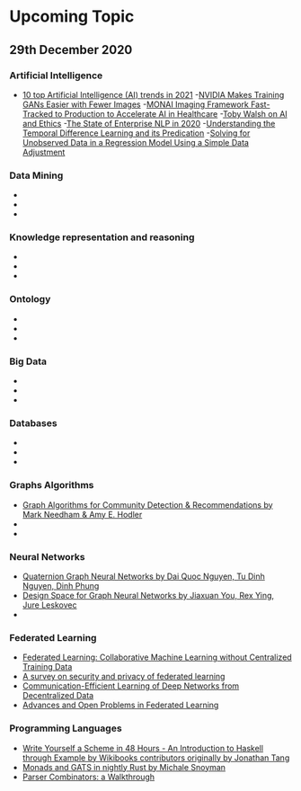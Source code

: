 # Upcoming Topic

## 29th December 2020

### Artificial Intelligence
- [10 top Artificial Intelligence (AI) trends in 2021](https://enterprisersproject.com/article/2020/12/artificial-intelligence-ai-top-trends-2021?utm_campaign=weekly%20newsletter%20&utm_medium=email&_hsmi=103616357&_hsenc=p2ANqtz-_Hlj8gUb2ooMR9HhGvGk25_9Io1QZ_muAGzsLGR-b2mhn9h62peiz8bw0TKRve4reqGBLhAJwb8EjOb8swAX-9e3VKH63aC9lecZiG1iXTW5-4FQo&utm_content=103616357&utm_source=hs_email)
-[NVIDIA Makes Training GANs Easier with Fewer Images](https://opendatascience.com/nvidia-makes-training-gans-easier-with-fewer-images/?utm_campaign=Newsletters&utm_medium=email&_hsmi=103236222&_hsenc=p2ANqtz-9lJS445ZvSzEl9rQouzd7bIJz11qHcpe6BYVJokXFYjFbAFiG-V4nHnHARqAIUCYIO9oUselATBWop2BSYw8FiNwUKIJs__iyC0kuSiZDFbCJ5qdc&utm_content=103236222&utm_source=hs_email)
-[MONAI Imaging Framework Fast-Tracked to Production to Accelerate AI in Healthcare](https://blogs.nvidia.com/blog/2020/11/30/monai-ai-imaging-framework/?ncid=so-link-28301#cid=ix11_so-link_en-us)
-[Toby Walsh on AI and Ethics](https://opendatascience.com/toby-walsh-on-ai-for-ethics/?utm_campaign=Newsletters&utm_medium=email&_hsmi=101648288&_hsenc=p2ANqtz-8OOoHMQumpThAnPuOP0Xna_gGAjrzJdHCI6tXvPt3JjS3rfxu6SVP9-j6Rh-AY2h4A03ZkwtF1vsUb-ecd3UZCPeJ4xJiQ2zKLkAetK2HpVLnVaXY&utm_content=101648288&utm_source=hs_email)
-[The State of Enterprise NLP in 2020](https://opendatascience.com/the-state-of-enterprise-nlp-in-2020/?utm_campaign=Newsletters&utm_medium=email&_hsmi=100220106&_hsenc=p2ANqtz-8ayqFBefPaDORluKSn0QlgcTdr65ZDiyzsbCrHV9O6D0WOPz903v3K6-VWF_bf6vSGg12JipRIrTZQ1ZoqhqOIp2vLd_zInzOalE7knyBqFezMSsE&utm_content=100220106&utm_source=hs_email)
-[Understanding the Temporal Difference Learning and its Predication](https://opendatascience.com/understanding-the-temporal-difference-learning-and-its-predication/?utm_campaign=Newsletters&utm_medium=email&_hsmi=100220106&_hsenc=p2ANqtz-9okXOb7XN1jaD-_7vnEXtUnJgaLbtIodZHx8EiMorfvexNvGuBKeMoACl9QfA76pNeJPSmaYfeunV7ZI2sxrfQnQHkdb_SG4Ah9aVCk_pAO6mZrpo&utm_content=100220106&utm_source=hs_email)
-[Solving for Unobserved Data in a Regression Model Using a Simple Data Adjustment](https://opendatascience.com/solving-for-unobserved-data-in-a-regression-model-using-a-simple-data-adjustment/?utm_campaign=Newsletters&utm_medium=email&_hsmi=100220106&_hsenc=p2ANqtz--cADqhDaG4da4OrN_LcGzLrnfRQP73HkmgOWBjX_aaWYg09BFCc7Q4D9Iu_a2Jg1A1pmrtUsiKrXBAFNgYMZH_z4kq93ZqSj2Ei4uHu2j1yQQ0wWA&utm_content=100220106&utm_source=hs_email)

### Data Mining
-
-
-

### Knowledge representation and reasoning
-
-
-

### Ontology
-
-
-

### Big Data
-
-
-

### Databases
-
-
-

### Graphs Algorithms
- [Graph Algorithms for Community Detection & Recommendations by Mark Needham & Amy E. Hodler](https://neo4j.com/blog/graph-algorithms-community-detection-recommendations/?ref=social-blog)
-
-

### Neural Networks
- [Quaternion Graph Neural Networks by Dai Quoc Nguyen, Tu Dinh Nguyen, Dinh Phung](https://arxiv.org/abs/2008.05089)
- [Design Space for Graph Neural Networks by Jiaxuan You, Rex Ying, Jure Leskovec](https://arxiv.org/abs/2011.08843)
-

### Federated Learning
- [Federated Learning: Collaborative Machine Learning without Centralized Training Data](https://ai.googleblog.com/2017/04/federated-learning-collaborative.html)
- [A survey on security and privacy of federated learning](https://www.sciencedirect.com/science/article/abs/pii/S0167739X20329848)
- [Communication-Efficient Learning of Deep Networks from Decentralized Data](https://arxiv.org/pdf/1602.05629.pdf)
- [Advances and Open Problems in Federated Learning](https://arxiv.org/abs/1912.04977)

### Programming Languages
- [Write Yourself a Scheme in 48 Hours - An Introduction to Haskell through Example by Wikibooks contributors originally by Jonathan Tang](https://upload.wikimedia.org/wikipedia/commons/a/aa/Write_Yourself_a_Scheme_in_48_Hours.pdf?fbclid=IwAR3XIN6jof36_5Vjc5x3ruHE2TM2P4COhPdU4Q2Xrvdb8e51G239TDN6i1A)
- [Monads and GATS in nightly Rust by Michale Snoyman](https://libhunt.com/ahoy/messages/HSVzh8JwUp1NoGeAnGYhSmWva6RgugS8/click?signature=f220840e82ba229d0341e142dc1c2321159dc22f&url=https%3A%2F%2Fwww.fpcomplete.com%2Fblog%2Fmonads-gats-nightly-rust)
- [Parser Combinators: a Walkthrough](https://hasura.io/blog/parser-combinators-walkthrough/)

